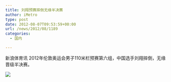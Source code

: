 ```yaml
---
title: 刘翔预赛摔倒无缘半决赛
author: iMetro
type: post
date: 2012-08-07T09:53:59+00:00
url: /news/2012/08/1189
categories:
  - 国内

---
```

新浪体育讯 2012年伦敦奥运会男子110米栏预赛第六组，中国选手刘翔摔倒，无缘晋级半决赛。

![][1]

 [1]: http://ww2.sinaimg.cn/bmiddle/8114b7dajw1dvo9ljq29hj.jpg